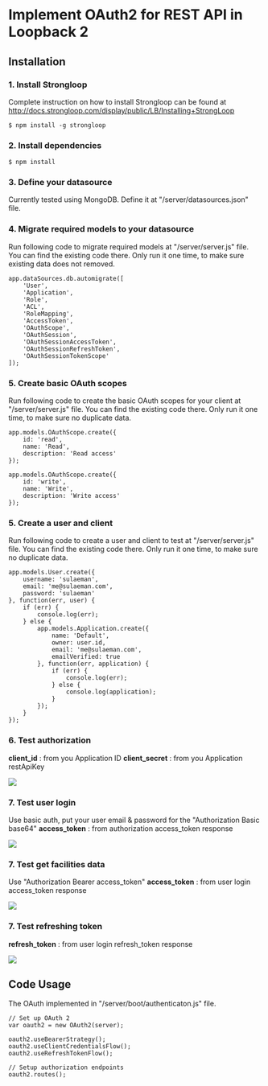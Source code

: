 Implement OAuth2 for REST API in Loopback 2
==========================

## Installation

### 1. Install Strongloop
Complete instruction on how to install Strongloop can be found at http://docs.strongloop.com/display/public/LB/Installing+StrongLoop
```
$ npm install -g strongloop
```

### 2. Install dependencies
```
$ npm install
```

### 3. Define your datasource
Currently tested using MongoDB. Define it at "/server/datasources.json" file.

### 4. Migrate required models to your datasource
Run following code to migrate required models at "/server/server.js" file. You can find the existing code there. Only run it one time, to make sure existing data does not removed.
```
app.dataSources.db.automigrate([
    'User', 
    'Application', 
    'Role', 
    'ACL', 
    'RoleMapping', 
    'AccessToken', 
    'OAuthScope', 
    'OAuthSession', 
    'OAuthSessionAccessToken', 
    'OAuthSessionRefreshToken', 
    'OAuthSessionTokenScope'
]);
```

### 5. Create basic OAuth scopes
Run following code to create the basic OAuth scopes for your client at "/server/server.js" file. You can find the existing code there. Only run it one time, to make sure no duplicate data.
```
app.models.OAuthScope.create({
    id: 'read',
    name: 'Read',
    description: 'Read access'
});

app.models.OAuthScope.create({
    id: 'write',
    name: 'Write',
    description: 'Write access'
});
```

### 5. Create a user and client
Run following code to create a user and client to test at "/server/server.js" file. You can find the existing code there. Only run it one time, to make sure no duplicate data.
```
app.models.User.create({
    username: 'sulaeman',
    email: 'me@sulaeman.com',
    password: 'sulaeman'
}, function(err, user) {
    if (err) {
        console.log(err);
    } else {
        app.models.Application.create({
            name: 'Default',
            owner: user.id,
            email: 'me@sulaeman.com',
            emailVerified: true
        }, function(err, application) {
            if (err) {
                console.log(err);
            } else {
                console.log(application);
            }
        });
    }
});
```

### 6. Test authorization
<strong>client_id</strong> : from you Application ID
<strong>client_secret</strong> : from you Application restApiKey

<img src="https://dl.dropboxusercontent.com/u/1550865/loopback-api-base/Authorization.png">

### 7. Test user login
Use basic auth, put your user email & password for the "Authorization Basic base64"
<strong>access_token</strong> : from authorization access_token response

<img src="https://dl.dropboxusercontent.com/u/1550865/loopback-api-base/User-Login.png">

### 7. Test get facilities data
Use "Authorization Bearer access_token"
<strong>access_token</strong> : from user login access_token response

<img src="https://dl.dropboxusercontent.com/u/1550865/loopback-api-base/Get-Facilities.png">

### 7. Test refreshing token
<strong>refresh_token</strong> : from user login refresh_token response

<img src="https://dl.dropboxusercontent.com/u/1550865/loopback-api-base/Refresh-Token.png">

## Code Usage
The OAuth implemented in "/server/boot/authenticaton.js" file.
```
// Set up OAuth 2
var oauth2 = new OAuth2(server);

oauth2.useBearerStrategy();
oauth2.useClientCredentialsFlow();
oauth2.useRefreshTokenFlow();

// Setup authorization endpoints
oauth2.routes();
```
